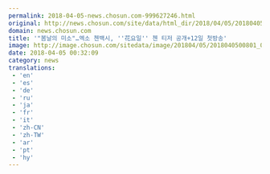 ```yaml
---
permalink: 2018-04-05-news.chosun.com-999627246.html
original: http://news.chosun.com/site/data/html_dir/2018/04/05/2018040500824.html
domain: news.chosun.com
title: '"봄날의 미소"…엑소 첸백시, ''花요일'' 첸 티저 공개+12일 첫방송'
image: http://image.chosun.com/sitedata/image/201804/05/2018040500801_0.jpg
date: 2018-04-05 00:32:09
category: news
translations: 
 - 'en'
 - 'es'
 - 'de'
 - 'ru'
 - 'ja'
 - 'fr'
 - 'it'
 - 'zh-CN'
 - 'zh-TW'
 - 'ar'
 - 'pt'
 - 'hy'
---
```



